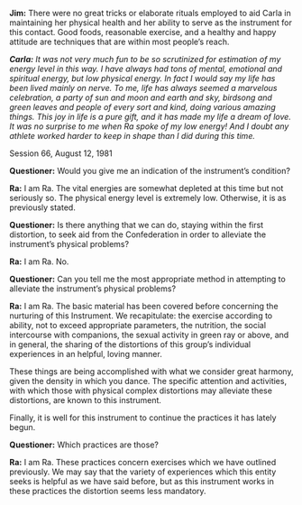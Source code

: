 <p><strong>Jim:</strong> There were no great tricks or elaborate rituals employed to aid Carla in maintaining her physical health and her ability to serve as the instrument for this contact. Good foods, reasonable exercise, and a healthy and happy attitude are techniques that are within most people’s reach.</p>
<p><strong><em>Carla:</em></strong><em> It was not very much fun to be so scrutinized for estimation of my energy level in this way. I have always had tons of mental, emotional and spiritual energy, but low physical energy. In fact I would say my life has been lived mainly on nerve. To me, life has always seemed a marvelous celebration, a party of sun and moon and earth and sky, birdsong and green leaves and people of every sort and kind, doing various amazing things. This joy in life is a pure gift, and it has made my life a dream of love. It was no surprise to me when Ra spoke of my low energy! And I doubt any athlete worked harder to keep in shape than I did during this time.</em></p>
<p class="transcript-sub-title">Session 66, August 12, 1981</p>
<p><strong>Questioner:</strong> Would you give me an indication of the instrument’s condition?</p>
<p><strong>Ra:</strong> I am Ra. The vital energies are somewhat depleted at this time but not seriously so. The physical energy level is extremely low. Otherwise, it is as previously stated.</p>
<p><strong>Questioner:</strong> Is there anything that we can do, staying within the first distortion, to seek aid from the Confederation in order to alleviate the instrument’s physical problems?</p>
<p><strong>Ra:</strong> I am Ra. No.</p>
<p><strong>Questioner:</strong> Can you tell me the most appropriate method in attempting to alleviate the instrument’s physical problems?</p>
<p><strong>Ra:</strong> I am Ra. The basic material has been covered before concerning the nurturing of this Instrument. We recapitulate: the exercise according to ability, not to exceed appropriate parameters, the nutrition, the social intercourse with companions, the sexual activity in green ray or above, and in general, the sharing of the distortions of this group’s individual experiences in an helpful, loving manner.</p>
<p>These things are being accomplished with what we consider great harmony, given the density in which you dance. The specific attention and activities, with which those with physical complex distortions may alleviate these distortions, are known to this instrument.</p>
<p>Finally, it is well for this instrument to continue the practices it has lately begun.</p>
<p><strong>Questioner:</strong> Which practices are those?</p>
<p><strong>Ra:</strong> I am Ra. These practices concern exercises which we have outlined previously. We may say that the variety of experiences which this entity seeks is helpful as we have said before, but as this instrument works in these practices the distortion seems less mandatory.</p>